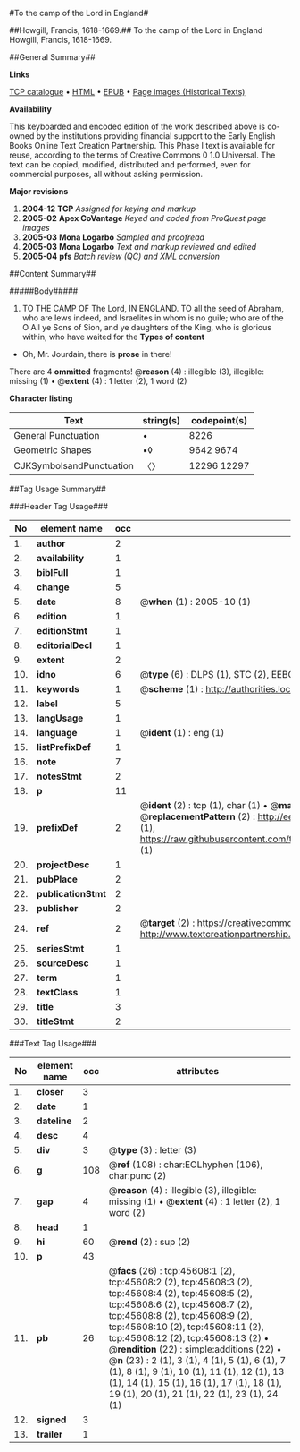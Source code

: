 #To the camp of the Lord in England#

##Howgill, Francis, 1618-1669.##
To the camp of the Lord in England
Howgill, Francis, 1618-1669.

##General Summary##

**Links**

[TCP catalogue](http://www.ota.ox.ac.uk/tcp/)  • 
[HTML](http://tei.it.ox.ac.uk/tcp/Texts-HTML/free/A44/A44809.html)  • 
[EPUB](http://tei.it.ox.ac.uk/tcp/Texts-EPUB/free/A44/A44809.epub) • 
[Page images (Historical Texts)](https://data.historicaltexts.jisc.ac.uk/view?pubId=eebo-10741435e&pageId=eebo-10741435e-45608-1)

**Availability**

This keyboarded and encoded edition of the
	       work described above is co-owned by the institutions
	       providing financial support to the Early English Books
	       Online Text Creation Partnership. This Phase I text is
	       available for reuse, according to the terms of Creative
	       Commons 0 1.0 Universal. The text can be copied,
	       modified, distributed and performed, even for
	       commercial purposes, all without asking permission.

**Major revisions**

1. __2004-12__ __TCP__ *Assigned for keying and markup*
1. __2005-02__ __Apex CoVantage__ *Keyed and coded from ProQuest page images*
1. __2005-03__ __Mona Logarbo__ *Sampled and proofread*
1. __2005-03__ __Mona Logarbo__ *Text and markup reviewed and edited*
1. __2005-04__ __pfs__ *Batch review (QC) and XML conversion*

##Content Summary##

#####Body#####

1. TO THE CAMP OF The Lord, IN ENGLAND.
TO all the seed of Abraham, who are Iews indeed, and Israelites in whom is no guile; who are of the O All ye Sons of Sion, and ye daughters of the King, who is glorious within, who have waited for the
**Types of content**

  * Oh, Mr. Jourdain, there is **prose** in there!

There are 4 **ommitted** fragments! 
 @__reason__ (4) : illegible (3), illegible: missing (1)  •  @__extent__ (4) : 1 letter (2), 1 word (2)

**Character listing**


|Text|string(s)|codepoint(s)|
|---|---|---|
|General Punctuation|•|8226|
|Geometric Shapes|▪◊|9642 9674|
|CJKSymbolsandPunctuation|〈〉|12296 12297|

##Tag Usage Summary##

###Header Tag Usage###

|No|element name|occ|attributes|
|---|---|---|---|
|1.|__author__|2||
|2.|__availability__|1||
|3.|__biblFull__|1||
|4.|__change__|5||
|5.|__date__|8| @__when__ (1) : 2005-10 (1)|
|6.|__edition__|1||
|7.|__editionStmt__|1||
|8.|__editorialDecl__|1||
|9.|__extent__|2||
|10.|__idno__|6| @__type__ (6) : DLPS (1), STC (2), EEBO-CITATION (1), OCLC (1), VID (1)|
|11.|__keywords__|1| @__scheme__ (1) : http://authorities.loc.gov/ (1)|
|12.|__label__|5||
|13.|__langUsage__|1||
|14.|__language__|1| @__ident__ (1) : eng (1)|
|15.|__listPrefixDef__|1||
|16.|__note__|7||
|17.|__notesStmt__|2||
|18.|__p__|11||
|19.|__prefixDef__|2| @__ident__ (2) : tcp (1), char (1)  •  @__matchPattern__ (2) : ([0-9\-]+):([0-9IVX]+) (1), (.+) (1)  •  @__replacementPattern__ (2) : http://eebo.chadwyck.com/downloadtiff?vid=$1&page=$2 (1), https://raw.githubusercontent.com/textcreationpartnership/Texts/master/tcpchars.xml#$1 (1)|
|20.|__projectDesc__|1||
|21.|__pubPlace__|2||
|22.|__publicationStmt__|2||
|23.|__publisher__|2||
|24.|__ref__|2| @__target__ (2) : https://creativecommons.org/publicdomain/zero/1.0/ (1), http://www.textcreationpartnership.org/docs/. (1)|
|25.|__seriesStmt__|1||
|26.|__sourceDesc__|1||
|27.|__term__|1||
|28.|__textClass__|1||
|29.|__title__|3||
|30.|__titleStmt__|2||


###Text Tag Usage###

|No|element name|occ|attributes|
|---|---|---|---|
|1.|__closer__|3||
|2.|__date__|1||
|3.|__dateline__|2||
|4.|__desc__|4||
|5.|__div__|3| @__type__ (3) : letter (3)|
|6.|__g__|108| @__ref__ (108) : char:EOLhyphen (106), char:punc (2)|
|7.|__gap__|4| @__reason__ (4) : illegible (3), illegible: missing (1)  •  @__extent__ (4) : 1 letter (2), 1 word (2)|
|8.|__head__|1||
|9.|__hi__|60| @__rend__ (2) : sup (2)|
|10.|__p__|43||
|11.|__pb__|26| @__facs__ (26) : tcp:45608:1 (2), tcp:45608:2 (2), tcp:45608:3 (2), tcp:45608:4 (2), tcp:45608:5 (2), tcp:45608:6 (2), tcp:45608:7 (2), tcp:45608:8 (2), tcp:45608:9 (2), tcp:45608:10 (2), tcp:45608:11 (2), tcp:45608:12 (2), tcp:45608:13 (2)  •  @__rendition__ (22) : simple:additions (22)  •  @__n__ (23) : 2 (1), 3 (1), 4 (1), 5 (1), 6 (1), 7 (1), 8 (1), 9 (1), 10 (1), 11 (1), 12 (1), 13 (1), 14 (1), 15 (1), 16 (1), 17 (1), 18 (1), 19 (1), 20 (1), 21 (1), 22 (1), 23 (1), 24 (1)|
|12.|__signed__|3||
|13.|__trailer__|1||
